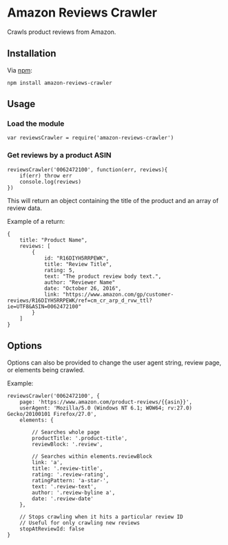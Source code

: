 # Amazon Reviews Crawler

Crawls product reviews from Amazon.

## Installation

Via [npm](https://www.npmjs.com/):

```
npm install amazon-reviews-crawler
```

## Usage

### Load the module

```
var reviewsCrawler = require('amazon-reviews-crawler')
```

### Get reviews by a product ASIN

```
reviewsCrawler('0062472100', function(err, reviews){
	if(err) throw err
	console.log(reviews)
})
```

This will return an object containing the title of the product and an array of review data.

Example of a return:

```
{
	title: "Product Name",
	reviews: [
		{
			id: "R16DIYH5RRPEWK",
			title: "Review Title",
			rating: 5,
			text: "The product review body text.",
			author: "Reviewer Name"
			date: "October 26, 2016",
			link: "https://www.amazon.com/gp/customer-reviews/R16DIYH5RRPEWK/ref=cm_cr_arp_d_rvw_ttl?ie=UTF8&ASIN=0062472100"
		}
	]
}
```

## Options

Options can also be provided to change the user agent string, review page, or elements being crawled.

Example:

```
reviewsCrawler('0062472100', {
	page: 'https://www.amazon.com/product-reviews/{{asin}}',
	userAgent: 'Mozilla/5.0 (Windows NT 6.1; WOW64; rv:27.0) Gecko/20100101 Firefox/27.0',
	elements: {
	
		// Searches whole page
		productTitle: '.product-title',
		reviewBlock: '.review',
		
		// Searches within elements.reviewBlock
		link: 'a',
		title: '.review-title',
		rating: '.review-rating',
		ratingPattern: 'a-star-',
		text: '.review-text',
		author: '.review-byline a',
		date: '.review-date'
	},
	
	// Stops crawling when it hits a particular review ID
	// Useful for only crawling new reviews
	stopAtReviewId: false
}
```